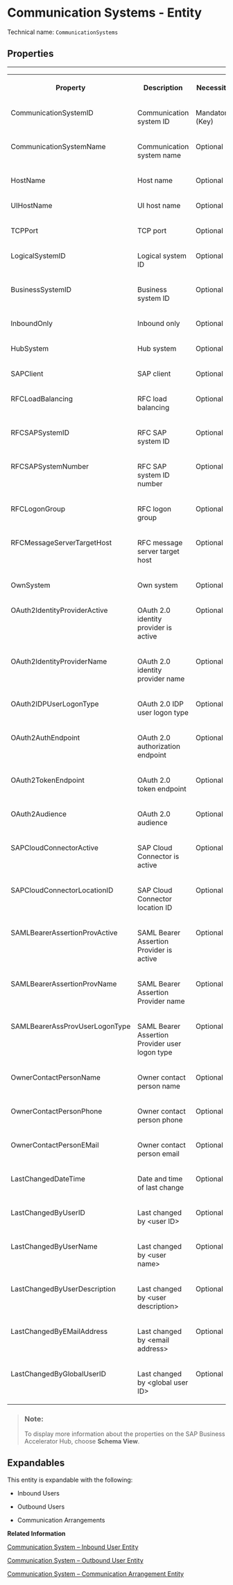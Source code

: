 <!-- loioe695a4a640a9455f9a3e18675d7084d0 -->

# Communication Systems - Entity





Technical name: `CommunicationSystems` 



<a name="loioe695a4a640a9455f9a3e18675d7084d0__CommunicationSystemsEntity"/>

## Properties

****


<table>
<tr>
<th valign="top">

Property



</th>
<th valign="top">

Description



</th>
<th valign="top">

Necessity



</th>
</tr>
<tr>
<td valign="top">

CommunicationSystemID



</td>
<td valign="top">

Communication system ID



</td>
<td valign="top">

Mandatory \(Key\)



</td>
</tr>
<tr>
<td valign="top">

CommunicationSystemName



</td>
<td valign="top">

Communication system name



</td>
<td valign="top">

Optional



</td>
</tr>
<tr>
<td valign="top">

HostName



</td>
<td valign="top">

Host name



</td>
<td valign="top">

Optional



</td>
</tr>
<tr>
<td valign="top">

UIHostName



</td>
<td valign="top">

UI host name



</td>
<td valign="top">

Optional



</td>
</tr>
<tr>
<td valign="top">

TCPPort



</td>
<td valign="top">

TCP port



</td>
<td valign="top">

Optional



</td>
</tr>
<tr>
<td valign="top">

LogicalSystemID



</td>
<td valign="top">

Logical system ID



</td>
<td valign="top">

Optional



</td>
</tr>
<tr>
<td valign="top">

BusinessSystemID



</td>
<td valign="top">

Business system ID



</td>
<td valign="top">

Optional



</td>
</tr>
<tr>
<td valign="top">

InboundOnly



</td>
<td valign="top">

Inbound only



</td>
<td valign="top">

Optional



</td>
</tr>
<tr>
<td valign="top">

HubSystem



</td>
<td valign="top">

Hub system



</td>
<td valign="top">

Optional



</td>
</tr>
<tr>
<td valign="top">

SAPClient



</td>
<td valign="top">

SAP client



</td>
<td valign="top">

Optional



</td>
</tr>
<tr>
<td valign="top">

RFCLoadBalancing



</td>
<td valign="top">

RFC load balancing



</td>
<td valign="top">

Optional



</td>
</tr>
<tr>
<td valign="top">

RFCSAPSystemID



</td>
<td valign="top">

RFC SAP system ID



</td>
<td valign="top">

Optional



</td>
</tr>
<tr>
<td valign="top">

RFCSAPSystemNumber



</td>
<td valign="top">

RFC SAP system ID number



</td>
<td valign="top">

Optional



</td>
</tr>
<tr>
<td valign="top">

RFCLogonGroup



</td>
<td valign="top">

RFC logon group



</td>
<td valign="top">

Optional



</td>
</tr>
<tr>
<td valign="top">

RFCMessageServerTargetHost



</td>
<td valign="top">

RFC message server target host



</td>
<td valign="top">

Optional



</td>
</tr>
<tr>
<td valign="top">

OwnSystem



</td>
<td valign="top">

Own system



</td>
<td valign="top">

Optional



</td>
</tr>
<tr>
<td valign="top">

OAuth2IdentityProviderActive



</td>
<td valign="top">

OAuth 2.0 identity provider is active



</td>
<td valign="top">

Optional



</td>
</tr>
<tr>
<td valign="top">

OAuth2IdentityProviderName



</td>
<td valign="top">

OAuth 2.0 identity provider name



</td>
<td valign="top">

Optional



</td>
</tr>
<tr>
<td valign="top">

OAuth2IDPUserLogonType



</td>
<td valign="top">

OAuth 2.0 IDP user logon type



</td>
<td valign="top">

Optional



</td>
</tr>
<tr>
<td valign="top">

OAuth2AuthEndpoint



</td>
<td valign="top">

OAuth 2.0 authorization endpoint



</td>
<td valign="top">

Optional



</td>
</tr>
<tr>
<td valign="top">

OAuth2TokenEndpoint



</td>
<td valign="top">

OAuth 2.0 token endpoint



</td>
<td valign="top">

Optional



</td>
</tr>
<tr>
<td valign="top">

OAuth2Audience



</td>
<td valign="top">

OAuth 2.0 audience



</td>
<td valign="top">

Optional



</td>
</tr>
<tr>
<td valign="top">

SAPCloudConnectorActive



</td>
<td valign="top">

SAP Cloud Connector is active



</td>
<td valign="top">

Optional



</td>
</tr>
<tr>
<td valign="top">

SAPCloudConnectorLocationID



</td>
<td valign="top">

SAP Cloud Connector location ID



</td>
<td valign="top">

Optional



</td>
</tr>
<tr>
<td valign="top">

SAMLBearerAssertionProvActive



</td>
<td valign="top">

SAML Bearer Assertion Provider is active



</td>
<td valign="top">

Optional



</td>
</tr>
<tr>
<td valign="top">

SAMLBearerAssertionProvName



</td>
<td valign="top">

SAML Bearer Assertion Provider name



</td>
<td valign="top">

Optional



</td>
</tr>
<tr>
<td valign="top">

SAMLBearerAssProvUserLogonType



</td>
<td valign="top">

SAML Bearer Assertion Provider user logon type



</td>
<td valign="top">

Optional



</td>
</tr>
<tr>
<td valign="top">

OwnerContactPersonName



</td>
<td valign="top">

Owner contact person name



</td>
<td valign="top">

Optional



</td>
</tr>
<tr>
<td valign="top">

OwnerContactPersonPhone



</td>
<td valign="top">

Owner contact person phone



</td>
<td valign="top">

Optional



</td>
</tr>
<tr>
<td valign="top">

OwnerContactPersonEMail



</td>
<td valign="top">

Owner contact person email



</td>
<td valign="top">

Optional



</td>
</tr>
<tr>
<td valign="top">

LastChangedDateTime



</td>
<td valign="top">

Date and time of last change



</td>
<td valign="top">

Optional



</td>
</tr>
<tr>
<td valign="top">

LastChangedByUserID



</td>
<td valign="top">

Last changed by <user ID\>



</td>
<td valign="top">

Optional



</td>
</tr>
<tr>
<td valign="top">

LastChangedByUserName



</td>
<td valign="top">

Last changed by <user name\>



</td>
<td valign="top">

Optional



</td>
</tr>
<tr>
<td valign="top">

LastChangedByUserDescription



</td>
<td valign="top">

Last changed by <user description\>



</td>
<td valign="top">

Optional



</td>
</tr>
<tr>
<td valign="top">

LastChangedByEMailAddress



</td>
<td valign="top">

Last changed by <email address\>



</td>
<td valign="top">

Optional



</td>
</tr>
<tr>
<td valign="top">

LastChangedByGlobalUserID



</td>
<td valign="top">

Last changed by <global user ID\>



</td>
<td valign="top">

Optional



</td>
</tr>
</table>

> ### Note:  
> To display more information about the properties on the SAP Business Accelerator Hub, choose **Schema View**.



<a name="loioe695a4a640a9455f9a3e18675d7084d0__section_jys_zxd_gyb"/>

## Expandables

This entity is expandable with the following:

-   Inbound Users

-   Outbound Users

-   Communication Arrangements


**Related Information**  


[Communication System – Inbound User Entity](communication-system-inbound-user-entity-15b28bb.md)

[Communication System – Outbound User Entity](communication-system-outbound-user-entity-3489b56.md)

[Communication System – Communication Arrangement Entity](communication-system-communication-arrangement-entity-f0d4cba.md)

